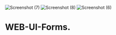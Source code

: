 ![Screenshot (7)](https://user-images.githubusercontent.com/100923722/228617080-2fbda96c-1749-4adc-98d7-3b61358c46ca.png)
![Screenshot (8)](https://user-images.githubusercontent.com/100923722/228617100-f1a0050c-4026-4eb2-a22a-3a11d68b8a33.png)
![Screenshot (6)](https://user-images.githubusercontent.com/100923722/228617125-b219c7c1-ece0-4fa9-abed-a3d82e0a6148.png)
# WEB-UI-Forms.
